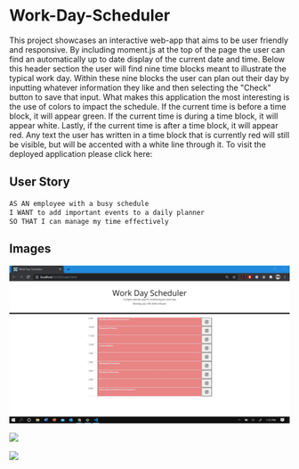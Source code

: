 # Work-Day-Scheduler

This project showcases an interactive web-app that aims to be user friendly and responsive. By including moment.js at the top of the page the user can find an automatically up to date display of the current date and time. Below this header section the user will find nine time blocks meant to illustrate the typical work day. Within these nine blocks the user can plan out their day by inputting whatever information they like and then selecting the "Check" button to save that input. What makes this application the most interesting is the use of colors to impact the schedule. If the current time is before a time block, it will appear green. If the current time is during a time block, it will appear white. Lastly, if the current time is after a time block, it will appear red. Any text the user has written in a time block that is currently red will still be visible, but will be accented with a white line through it. To visit the deployed application please click here:

## User Story

```
AS AN employee with a busy schedule
I WANT to add important events to a daily planner
SO THAT I can manage my time effectively
```

## Images

![](Photos/Scheduler1.JPG)

![](Photos/)

![](Photos/)